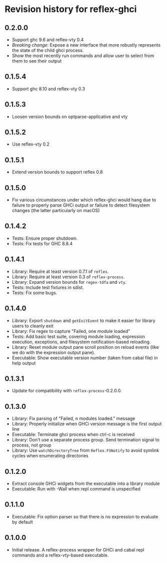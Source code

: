 # Revision history for reflex-ghci

## 0.2.0.0

* Support ghc 9.6 and reflex-vty 0.4
* *Breaking change*: Expose a new interface that more robustly represents the state of the child ghci process.
* Show the most recently run commands and allow user to select from them to see their output

## 0.1.5.4

* Support ghc 8.10 and reflex-vty 0.3

## 0.1.5.3

* Loosen version bounds on optparse-applicative and vty

## 0.1.5.2

* Use reflex-vty 0.2

## 0.1.5.1

* Extend version bounds to support reflex 0.8

## 0.1.5.0

* Fix various circumstances under which reflex-ghci would hang due to failure to properly parse GHCi output or failure to detect filesystem changes (the latter particularly on macOS)

## 0.1.4.2

* Tests: Ensure proper shutdown.
* Tests: Fix tests for GHC 8.8.4

## 0.1.4.1

* Library: Require at least version 0.7.1 of `reflex`.
* Library: Require at least version 0.3 of `reflex-process`.
* Library: Expand version bounds for `regex-tdfa` and `vty`.
* Tests: Include test fixtures in sdist.
* Tests: Fix some bugs.

## 0.1.4.0

* Library: Export `shutdown` and `getExitEvent` to make it easier for library users to cleanly exit
* Library: Fix regex to capture "Failed, one module loaded"
* Tests: Add basic test suite, covering module loading, expression execution, exceptions, and filesystem notification-based reloading.
* Library: Reset module output pane scroll position on reload events (like we do with the expression output pane).
* Executable: Show executable version number (taken from cabal file) in help output

## 0.1.3.1

* Update for compatibility with `reflex-process`-0.2.0.0.

## 0.1.3.0

* Library: Fix parsing of "Failed, n modules loaded." message
* Library: Properly initialize when GHCi version message is the first output line
* Executable: Terminate ghci process when ctrl-c is received
* Library: Don't use a separate process group. Send termination signal to process, not group
* Library: Use `watchDirectoryTree` from `Reflex.FSNotify` to avoid symlink cycles when enumerating directories

## 0.1.2.0

* Extract console GHCi widgets from the executable into a library module
* Executable: Run with -Wall when repl command is unspecified

## 0.1.1.0

* Executable: Fix option parser so that there is no expression to evaluate by default

## 0.1.0.0

* Initial release. A reflex-process wrapper for GHCi and cabal repl commands and a reflex-vty-based executable.
